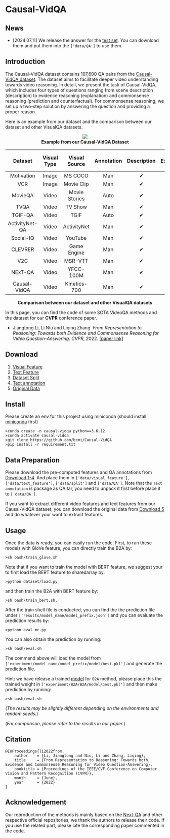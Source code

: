 # Causal-VidQA

## News 

* [2024.07.11] We release the answer for the [test set](https://cloud.bcmi.sjtu.edu.cn/sharing/aU4Skr9EJ). You can download them and put them into the ```['data/QA']``` to use them.


## Introduction

The Causal-VidQA dataset contains 107,600 QA pairs from the [Causal-VidQA dataset](https://arxiv.org/pdf/2205.14895.pdf). The dataset aims to facilitate deeper video understanding towards video reasoning. In detail, we present the task of Causal-VidQA, which includes four types of questions ranging from scene description (description) to evidence reasoning (explanation) and commonsense reasoning (prediction and counterfactual). For commonsense reasoning, we set up a two-step solution by answering the question and providing a proper reason.

Here is an example from our dataset and the comparison between our dataset and other VisualQA datasets.

<div align=center ><img src="./fig/example.png"/></div>
<div align=center ><strong>Example from our Causal-VidQA Dataset</strong></div>

|     Dataset    | Visual Type | Visual Source | Annotation | Description | Explanation | Prediction | Counterfactual | \#Video/Image |   \#QA  | Video Length (s) |
|:--------------:|:-----------:|:-------------:|:----------:|:-----------:|:-----------:|:----------:|:--------------:|:-------------:|:-------:|:----------------:|
|   Motivation   |    Image    |    MS COCO    |     Man    |  &#10004; |  &#10004; | &#10004; |    $\times$    |     10,191    |    -    |         -        |
|       VCR      |    Image    |   Movie Clip  |     Man    |  &#10004; |  &#10004; | &#10004; |    $\times$    |    110,000    | 290,000 |         -        |
|     MovieQA    |    Video    | Movie Stories |    Auto    |  &#10004; |  &#10004; |  $\times$  |    $\times$    |      548      |  21,406 |        200       |
|      TVQA      |    Video    |    TV Show    |     Man    |  &#10004; |  &#10004; |  $\times$  |    $\times$    |     21,793    | 152,545 |        76        |
|     TGIF-QA    |    Video    |      TGIF     |    Auto    |  &#10004; |   $\times$  |  $\times$  |    $\times$    |     71,741    | 165,165 |         3        |
| ActivityNet-QA |    Video    |  ActivityNet  |     Man    |  &#10004; |  &#10004; |  $\times$  |    $\times$    |     5,800     |  58,000 |        180       |
|    Social-IQ   |    Video    |    YouTube    |     Man    |  &#10004; |  &#10004; |  $\times$  |    $\times$    |     1,250     |  7,500  |        60        |
|     CLEVRER    |    Video    |  Game Engine  |     Man    |  &#10004; |  &#10004; | &#10004; |   &#10004;   |     20,000    | 305,280 |         5        |
|       V2C      |    Video    |    MSR-VTT    |     Man    |  &#10004; |  &#10004; |  $\times$  |    $\times$    |     10,000    | 115,312 |        30        |
|     NExT-QA    |    Video    |   YFCC-100M   |     Man    |  &#10004; |  &#10004; |  $\times$  |    $\times$    |     5,440     |  52,044 |        44        |
|  Causal-VidQA  |    Video    |  Kinetics-700 |     Man    |  &#10004; |  &#10004; | &#10004; |   &#10004;   |     26,900    | 107,600 |         9        |

<div align=center ><strong>Comparison between our dataset and other VisualQA datasets</strong></div>

In this page, you can find the code of some SOTA VideoQA methods and the dataset for our **CVPR** conference paper.

* Jiangtong Li, Li Niu and Liqing Zhang. *From Representation to Reasoning: Towards both Evidence and Commonsense Reasoning for Video Question-Answering*. *CVPR*, 2022. [[paper link]](https://arxiv.org/pdf/2205.14895.pdf)

## Download
1. [Visual Feature](https://cloud.bcmi.sjtu.edu.cn/sharing/ZI1F0Hfd0)
2. [Text Feature](https://cloud.bcmi.sjtu.edu.cn/sharing/NeiJfafJq)
3. [Dataset Split](https://cloud.bcmi.sjtu.edu.cn/sharing/6kEtHMarE)
4. [Text annotation](https://cloud.bcmi.sjtu.edu.cn/sharing/aszEJs8VX)
5. [Original Data](https://cloud.bcmi.sjtu.edu.cn/sharing/FYDmyDwff)

## Install
Please create an env for this project using miniconda (should install [miniconda](https://docs.conda.io/en/latest/miniconda.html) first)
```
>conda create -n causal-vidqa python==3.6.12
>conda activate causal-vidqa
>git clone https://github.com/bcmi/Causal-VidQA
>pip install -r requirement.txt 
```

## Data Preparation
Please download the pre-computed features and QA annotations from [Download 1-4](##Download).
And place them in ```['data/visual_feature']```, ```['data/text_feature']```, ```['data/split']``` and ```['data/QA']```. Note that the ```Text annotation``` is package as QA.tar, you need to unpack it first before place it to ```['data/QA']```.

If you want to extract different video features and text features from our Causal-VidQA dataset, you can download the original data from [Download 5](##Download) and do whatever your want to extract features.

## Usage
Once the data is ready, you can easily run the code. First, to run these models with GloVe feature, you can directly train the B2A by:
```
>sh bash/train_glove.sh
```
Note that if you want to train the model with BERT feature, we suggest your to first load the BERT feature to sharedarray by:
```
>python dataset/load.py
```
and then train the B2A with BERT feature by:
```
>sh bash/train_bert.sh.
```
After the train shell file is conducted, you can find the the prediction file under ```['results/model_name/model_prefix.json']``` and you can evaluate the prediction results by:
```
>python eval_mc.py
```
You can also obtain the prediction by running:
```
>sh bash/eval.sh
```
The command above will load the model from  ```['experiment/model_name/model_prefix/model/best.pkl']``` and generate the prediction file.

Hint: we have release a trained [model](https://cloud.bcmi.sjtu.edu.cn/sharing/c5IKQVMrM) for ```B2A``` method, please place this the trained weight in ```['experiment/B2A/B2A/model/best.pkl']``` and then make prediction by running: 
```
>sh bash/eval.sh
```

(*The results may be slightly different depending on the environments and random seeds.*)

(*For comparison, please refer to the results in our paper.*)

## Citation
```
@InProceedings{li2022from,
    author    = {Li, Jiangtong and Niu, Li and Zhang, Liqing},
    title     = {From Representation to Reasoning: Towards both Evidence and Commonsense Reasoning for Video Question-Answering},
    booktitle = {Proceedings of the IEEE/CVF Conference on Computer Vision and Pattern Recognition (CVPR)},
    month     = {June},
    year      = {2022}
}
```
## Acknowledgement
Our reproduction of the methods is mainly based on the [Next-QA](https://github.com/doc-doc/NExT-QA) and other respective official repositories, we thank the authors to release their code. If you use the related part, please cite the corresponding paper commented in the code.
